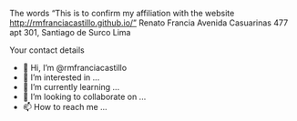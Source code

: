 The words “This is to confirm my affiliation with the website http://rmfranciacastillo.github.io/”
Renato Francia 
Avenida Casuarinas 477 apt 301,
Santiago de Surco Lima


Your contact details



- 👋 Hi, I’m @rmfranciacastillo
- 👀 I’m interested in ...
- 🌱 I’m currently learning ...
- 💞️ I’m looking to collaborate on ...
- 📫 How to reach me ...

<!---
rmfranciacastillo/rmfranciacastillo is a ✨ special ✨ repository because its `README.md` (this file) appears on your GitHub profile.
You can click the Preview link to take a look at your changes.
--->
